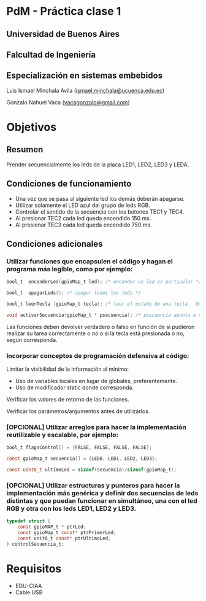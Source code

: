 PdM - Práctica clase 1
======================
Universidad de Buenos Aires
---
Falcultad de Ingeniería
---
Especialización en sistemas embebidos
---

Luis Ismael Minchala Avila (ismael.minchala@ucuenca.edu.ec)

Gonzalo Nahuel Vaca (vacagonzalo@gmail.com)

# Objetivos

## Resumen

Prender secuencialmente los leds de la placa LED1, LED2, LED3 y LEDA.

## Condiciones de funcionamiento

* Una vez que se pasa al siguiente led los demás deberán apagarse.
* Utilizar solamente el LED azul del grupo de leds RGB.
* Controlar el sentido de la secuencia con los botones TEC1 y TEC4.
* Al presionar TEC2 cada led queda encendido 150 ms.
* Al presionar TEC3 cada led queda encendido 750 ms.

## Condiciones adicionales

### Utilizar funciones que encapsulen el código y hagan el programa más legible, como por ejemplo:

```c
bool_t  encenderLed(gpioMap_t led); /* encender un led en particular */

bool_t  apagarLeds(); /* apagar todos los leds */

bool_t leerTecla (gpioMap_t tecla); /* leer el estado de una tecla.  Devuelve por valor el estado de la tecla pulsada (verdadero) o liberada (falso)*/

void activarSecuencia(gpioMap_t * psecuencia); /* psecuencia apunta a una secuencia de leds o arreglo de gpioMap_t */
```
Las funciones deben devolver verdadero o falso en función de si pudieron realizar su tarea correctamente o no o si la tecla está presionada o no, según corresponda.

### Incorporar conceptos de programación defensiva al código:

Limitar la visibilidad de la información al mínimo:
 
* Uso de variables locales en lugar de globales, preferentemente.
* Uso de modificador static donde corresponda.

Verificar los valores de retorno de las funciones.

Verificar los parámetros/argumentos antes de utilizarlos.

### [OPCIONAL] Utilizar arreglos para hacer la implementación reutilizable y escalable, por ejemplo:

```c
bool_t flagsControl[] = {FALSE, FALSE, FALSE, FALSE};

const gpioMap_t secuencia[] = {LEDB, LED1, LED2, LED3};

const uint8_t ultimoLed = sizeof(secuencia)/sizeof(gpioMap_t);
```
### [OPCIONAL] Utilizar estructuras y punteros para hacer la implementación más genérica y definir dos secuencias de leds distintas y que puedan funcionar en simultáneo, una con el led RGB y otra con los leds LED1, LED2 y LED3.

```c
typedef struct {
    const gpioMAP_t * ptrLed;
    const gpioMap_t const* ptrPrimerLed;
    const unit8_t const* ptrUltimoLed;
} controlSecuencia_t;
```

# Requisitos

* EDU-CIAA
* Cable USB